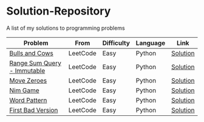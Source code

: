 # Solution-Repository
A list of my solutions to programming problems

Problem | From | Difficulty | Language | Link
------------ | ------------- | ------------- | ------------- | -------------
[Bulls and Cows](https://leetcode.com/problems/bulls-and-cows/) | LeetCode | Easy | Python | [Solution](https://github.com/jfsaaved/Solution-Repository/blob/master/LeetCode/Easy/Python/Bulls-and-Cows.py)
[Range Sum Query - Immutable](https://leetcode.com/problems/range-sum-query-immutable/) | LeetCode | Easy | Python | [Solution](https://github.com/jfsaaved/Solution-Repository/blob/master/LeetCode/Easy/Python/Range-Sum-Query-Immutable.py)
[Move Zeroes](https://leetcode.com/problems/move-zeroes/) | LeetCode | Easy | Python | [Solution](https://github.com/jfsaaved/Solution-Repository/blob/master/LeetCode/Easy/Python/Move-Zeroes.py)
[Nim Game](https://leetcode.com/problems/nim-game/) | LeetCode | Easy | Python | [Solution](https://github.com/jfsaaved/Solution-Repository/blob/master/LeetCode/Easy/Python/Nim-Game.py)
[Word Pattern](https://leetcode.com/problems/word-pattern/) | LeetCode | Easy | Python | [Solution](https://github.com/jfsaaved/Solution-Repository/blob/master/LeetCode/Easy/Python/Word%20Pattern.py)
[First Bad Version](https://leetcode.com/problems/first-bad-version/) | LeetCode | Easy | Python | [Solution](https://github.com/jfsaaved/Solution-Repository/blob/master/LeetCode/Easy/Python/First-Bad-Version.py)
